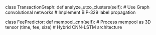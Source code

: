 class TransactionGraph:
    def analyze_utxo_clusters(self):
        # Use Graph convolutional networks
        # Implement BIP-329 label propagation

class FeePredictor:
    def mempool_cnn(self):
        # Process mempool as 3D tensor (time, fee, size)
        # Hybrid CNN-LSTM architecture
